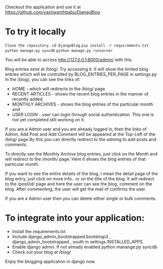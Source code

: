 Checkout the application and use it at https://github.com/yashwanthbabu/DjangoBlog

# **To try it locally**

`Clone the repository.`
`cd DjangoBlog`
`pip install -r requirements.txt`
`python manage.py syncdb`
`python manage.py runserver`

You will be able to access http://127.0.0.1:8000/admin/ with this.

Blog entries exist at /blog/. Try accessing it. It will show the limited blog entries which will be controlled by BLOG_ENTRIES_PER_PAGE in settings.py In the /blog/, you can see the links of: 
* HOME - which will redirects to the /blog/ page.
* RECENT ARTICLES - shows the recent blog entries in the manner of recently added.
* MONTHLY ARCHIVES - shows the blog entries of the particular month and 
* USER LOGIN - user can login through social authentication. This one is not yet completed still working on it.

If you are a Admin user and you are already logged in, then the links of Admin, Add Post and Add Comment will be appeared at the Top-Left of the /blog/ page.By this you can directly redirect to the adming to add posts and comments.

To directly see the Monthly Archive blog entries, just click on the Month and will redirect to the /month/ page. Here it shows the blog entries of that particular month.

If you want to see the entire details of the blog, I mean the detail page of the blog entry, just click on more info.. or on the title of the blog. It will redirect to the /post/id/ page and here the user can see the blog, comment on the blog. After commenting, the user will get the mail of confirms the user. 

If you are a Admin user then you can delete either single or bulk comments.

# **To integrate into your application:**

* Install the requirements.txt
* Include django_admin_bootstrapped.bootstrap3 , django_admin_bootstrapped , south in settings.INSTALLED_APPS.
* Enable django admin. If not already enabled python manange.py syncdb 
* Check out your blog at /blog/

Enjoy the blogging application in django now.
